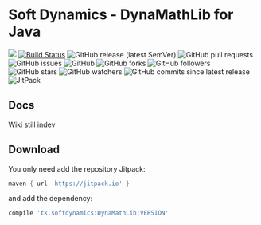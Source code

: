 # Soft Dynamics - DynaMathLib for Java

[![](https://jitpack.io/v/tk.softdynamics/DynaMathLib.svg)](https://jitpack.io/#tk.softdynamics/DynaMathLib)
[![Build Status](https://travis-ci.org/soft-dynamics/DynaMathLib.svg?branch=master)](https://travis-ci.org/soft-dynamics/DynaMathLib)
![GitHub release (latest SemVer)](https://img.shields.io/github/v/release/soft-dynamics/DynaMathLib?label=GitHub%20Release&sort=semver)
![GitHub pull requests](https://img.shields.io/github/issues-pr/soft-dynamics/DynaMathLib)
![GitHub issues](https://img.shields.io/github/issues/soft-dynamics/DynaMathLib)
![GitHub](https://img.shields.io/github/license/soft-dynamics/DynaMathLib)
![GitHub forks](https://img.shields.io/github/forks/soft-dynamics/DynaMathLib)
![GitHub followers](https://img.shields.io/github/followers/soft-dynamics)
![GitHub stars](https://img.shields.io/github/stars/soft-dynamics/DynaMathLib)
![GitHub watchers](https://img.shields.io/github/watchers/soft-dynamics/DynaMathLib)
![GitHub commits since latest release](https://img.shields.io/github/commits-since/soft-dynamics/DynaMathLib/latest)
![JitPack](https://img.shields.io/jitpack/v/github/soft-dynamics/DynaMathLib)

## Docs

Wiki still indev

## Download

You only need add the repository Jitpack:
```groovy
maven { url 'https://jitpack.io' }
```
and add the dependency:
```groovy
compile 'tk.softdynamics:DynaMathLib:VERSION'
```
